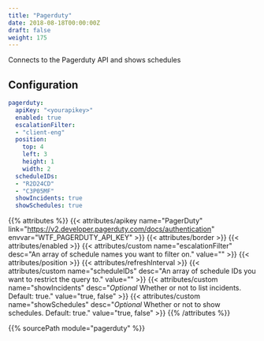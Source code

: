 ```yaml
---
title: "Pagerduty"
date: 2018-08-18T00:00:00Z
draft: false
weight: 175
---
```


Connects to the Pagerduty API and shows schedules

## Configuration

```yaml
pagerduty:
  apiKey: "<yourapikey>"
  enabled: true
  escalationFilter:
  - "client-eng"
  position:
    top: 4
    left: 3
    height: 1
    width: 2
  scheduleIDs:
  - "R2D24CD"
  - "C3P05MF"
  showIncidents: true
  showSchedules: true
```

{{% attributes %}}
  {{< attributes/apikey name="PagerDuty" link="https://v2.developer.pagerduty.com/docs/authentication" envvar="WTF_PAGERDUTY_API_KEY" >}}
  {{< attributes/border >}}
  {{< attributes/enabled >}}
  {{< attributes/custom name="escalationFilter" desc="An array of schedule names you want to filter on." value="" >}}
  {{< attributes/position >}}
  {{< attributes/refreshInterval >}}
  {{< attributes/custom name="scheduleIDs" desc="An array of schedule IDs you want to restrict the query to." value="" >}}
  {{< attributes/custom name="showIncidents" desc="_Optional_ Whether or not to list incidents. Default: true." value="true, false" >}}
  {{< attributes/custom name="showSchedules" desc="_Optional_ Whether or not to show schedules. Default: true." value="true, false" >}}
{{% /attributes %}}

{{% sourcePath module="pagerduty" %}}
